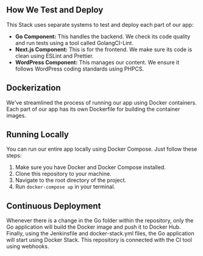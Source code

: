## How We Test and Deploy

This Stack uses separate systems to test and deploy each part of our app:

- **Go Component:** This handles the backend. We check its code quality and run tests using a tool called GolangCI-Lint.
- **Next.js Component:** This is for the frontend. We make sure its code is clean using ESLint and Prettier.
- **WordPress Component:** This manages our content. We ensure it follows WordPress coding standards using PHPCS.

## Dockerization

We've streamlined the process of running our app using Docker containers. Each part of our app has its own Dockerfile for building the container images.

## Running Locally

You can run our entire app locally using Docker Compose. Just follow these steps:

1. Make sure you have Docker and Docker Compose installed.
2. Clone this repository to your machine.
3. Navigate to the root directory of the project.
4. Run `docker-compose up` in your terminal.

## Continuous Deployment

Whenever there is a change in the Go folder within the repository, only the Go application will build the Docker image and push it to Docker Hub. Finally, using the Jenkinsfile and docker-stack.yml files, the Go application will start using Docker Stack. This repository is connected with the CI tool using webhooks.

